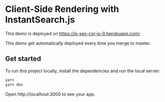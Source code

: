 # Client-Side Rendering with InstantSearch.js

This demo is deployed on https://is-seo-csr-js-0.herokuapp.com/

This demo get automatically deployed every time you merge to master.

## Get started

To run this project locally, install the dependencies and run the local server:

```sh
yarn
yarn dev
```

Open http://localhost:3000 to see your app.
